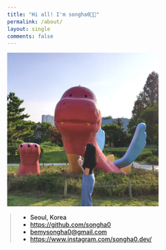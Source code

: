 ```yaml
---
title: "Hi all! I'm songha0👋🏻"
permalink: /about/
layout: single
comments: false
---
```


<div>
    <img src="/assets/images/avthm.jpg" alt="about_meee" width="70%" min-width="700px" itemprop="image">
</div>


<div style="border-left: 2px solid rgba(199, 198, 198, 0.7); margin: 0.5em 0 0 0.5em; padding-left: 1.5em; font-weight: 500;">
    <ul class="author__urls social-icons">
        <li itemprop="homeLocation" itemscope itemtype="https://schema.org/Place">
          <i class="fas fa-fw fa-map-marker-alt" aria-hidden="true"></i> <span itemprop="name">  Seoul, Korea</span>
        </li>
        <li>
          <a href="https://github.com/songha0" itemprop="sameAs" rel="nofollow noopener noreferrer">
            <i class="fab fa-fw fa-github" aria-hidden="true"></i><span class="label">  https://github.com/songha0</span>
          </a>
        </li>
        <li>
          <a href="mailto:bemysongha0@gmail.com">
            <meta itemprop="email" content="bemysongha0@gmail.com" />
            <i class="fas fa-fw fa-envelope-square" aria-hidden="true"></i><span class="label">  bemysongha0@gmail.com</span>
          </a>
        </li>
        <li>
          <a href="https://www.instagram.com/songha0.dev/" itemprop="sameAs" rel="nofollow noopener noreferrer">
            <i class="fab fa-fw fa-instagram" aria-hidden="true"></i><span class="label">  https://www.instagram.com/songha0.dev/</span>
          </a>
        </li>
    </ul>
  </div>